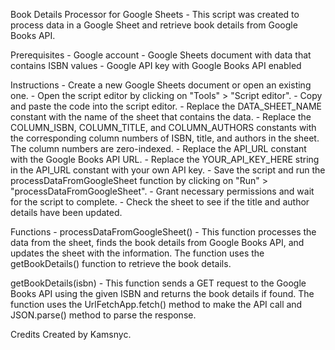Book Details Processor for Google Sheets
    - This script was created to process data in a Google Sheet and retrieve book details from Google Books API.

Prerequisites
    - Google account
     - Google Sheets document with data that contains ISBN values
      - Google API key with Google Books API enabled

Instructions
    - Create a new Google Sheets document or open an existing one.
     - Open the script editor by clicking on "Tools" > "Script editor".
      - Copy and paste the code into the script editor.
       - Replace the DATA_SHEET_NAME constant with the name of the sheet that contains the data.
        - Replace the COLUMN_ISBN, COLUMN_TITLE, and COLUMN_AUTHORS constants with the corresponding column numbers of ISBN, title, and authors in the sheet. The column numbers are zero-indexed.
         - Replace the API_URL constant with the Google Books API URL.
          - Replace the YOUR_API_KEY_HERE string in the API_URL constant with your own API key.
           - Save the script and run the processDataFromGoogleSheet function by clicking on "Run" > "processDataFromGoogleSheet".
            - Grant necessary permissions and wait for the script to complete.
             - Check the sheet to see if the title and author details have been updated.

Functions
    - processDataFromGoogleSheet()
        - This function processes the data from the sheet, finds the book details from Google Books API, and updates the sheet with the information. The function uses the getBookDetails() function to retrieve the book details.

getBookDetails(isbn)
    - This function sends a GET request to the Google Books API using the given ISBN and returns the book details if found. The function uses the UrlFetchApp.fetch() method to make the API call and JSON.parse() method to parse the response.

Credits
Created by Kamsnyc.
